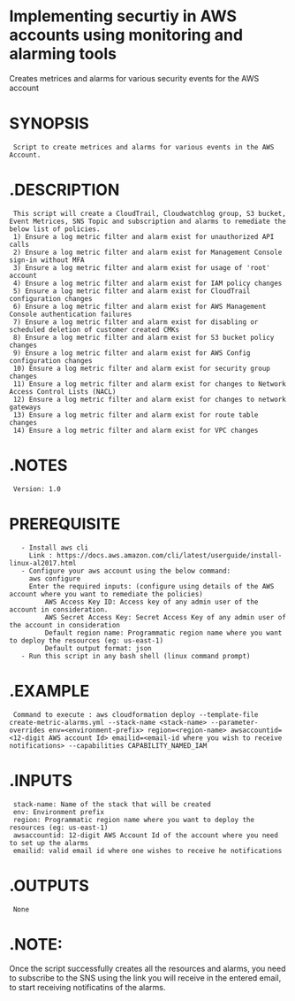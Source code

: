 # Implementing securtiy in AWS accounts using monitoring and alarming tools
Creates metrices and alarms for various security events for the AWS account

# SYNOPSIS
     Script to create metrices and alarms for various events in the AWS Account.
# .DESCRIPTION
     This script will create a CloudTrail, Cloudwatchlog group, S3 bucket, Event Metrices, SNS Topic and subscription and alarms to remediate the below list of policies.
     1) Ensure a log metric filter and alarm exist for unauthorized API calls
     2) Ensure a log metric filter and alarm exist for Management Console sign-in without MFA
     3) Ensure a log metric filter and alarm exist for usage of 'root' account
     4) Ensure a log metric filter and alarm exist for IAM policy changes
     5) Ensure a log metric filter and alarm exist for CloudTrail configuration changes
     6) Ensure a log metric filter and alarm exist for AWS Management Console authentication failures
     7) Ensure a log metric filter and alarm exist for disabling or scheduled deletion of customer created CMKs
     8) Ensure a log metric filter and alarm exist for S3 bucket policy changes
     9) Ensure a log metric filter and alarm exist for AWS Config configuration changes
     10) Ensure a log metric filter and alarm exist for security group changes
     11) Ensure a log metric filter and alarm exist for changes to Network Access Control Lists (NACL)
     12) Ensure a log metric filter and alarm exist for changes to network gateways
     13) Ensure a log metric filter and alarm exist for route table changes
     14) Ensure a log metric filter and alarm exist for VPC changes
# .NOTES
     Version: 1.0

# PREREQUISITE
       - Install aws cli
         Link : https://docs.aws.amazon.com/cli/latest/userguide/install-linux-al2017.html
       - Configure your aws account using the below command:
         aws configure
         Enter the required inputs: (configure using details of the AWS account where you want to remediate the policies)
             AWS Access Key ID: Access key of any admin user of the account in consideration.
             AWS Secret Access Key: Secret Access Key of any admin user of the account in consideration
             Default region name: Programmatic region name where you want to deploy the resources (eg: us-east-1)
             Default output format: json  
       - Run this script in any bash shell (linux command prompt)

# .EXAMPLE
     Command to execute : aws cloudformation deploy --template-file create-metric-alarms.yml --stack-name <stack-name> --parameter-overrides env=<environment-prefix> region=<region-name> awsaccountid=<12-digit AWS account Id> emailid=<email-id where you wish to receive notifications> --capabilities CAPABILITY_NAMED_IAM

# .INPUTS
     stack-name: Name of the stack that will be created
     env: Environment prefix
     region: Programmatic region name where you want to deploy the resources (eg: us-east-1)
     awsaccountid: 12-digit AWS Account Id of the account where you need to set up the alarms
     emailid: valid email id where one wishes to receive he notifications
# .OUTPUTS
     None

# .NOTE: 
Once the script successfully creates all the resources and alarms, you need to subscribe to the SNS using the link you will receive in the entered email, to start receiving notificatins of the alarms.

